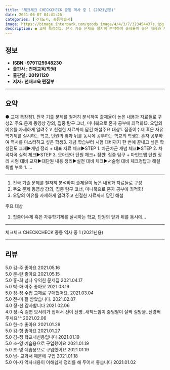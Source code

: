 ```yaml
---
title: "체크체크 CHECKCHECK 중등 역사 중 1 (2021년용)"
date: 2021-06-07 04:41:26
categories: [국내도서, 중등학습서]
image: https://bimage.interpark.com/goods_image/4/4/3/7/323454437s.jpg
description: ● 교재 특장점1. 전국 기출 문제를 철저히 분석하여 출제율이 높은 내용과 자료들로 구성2. 주요 문제 동영상 강의, 집중 탐구 코너, 미니북으로 혼자 공부에 최적화!3. 오답의 이유를 자세하게 알려주고 친절한 자료까지 담긴 해설주요 대상1. 집중이수제 혹은 자유학기제를 실시하는 학교
---
```


## **정보**

- **ISBN : 9791125948230**
- **출판사 : 천재교육(학원)**
- **출판일 : 20191120**
- **저자 : 천재교육 편집부**

------



## **요약**

●  교재 특장점1. 전국 기출 문제를 철저히 분석하여 출제율이 높은 내용과 자료들로 구성2. 주요 문제 동영상 강의, 집중 탐구 코너, 미니북으로 혼자 공부에 최적화!3. 오답의 이유를 자세하게 알려주고 친절한 자료까지 담긴 해설주요 대상1. 집중이수제 혹은 자유학기제를 실시하는 학교, 단원의 앞과 뒤를 동시에 공부하는 학교의 학생2. 혼자 공부하여 역사를 마스터하고 싶은 학생3. 개념 학습부터 시험 대비까지 한 번에 끝내고 싶은 학생진도 교재▶개념 정리 + 대표 자료 체크▶STEP 1. 차근차근 개념 체크▶STEP 2. 차곡차곡 실력 체크▶STEP 3. 모아모아 단원 체크+ 잠깐! 집중 탐구 + 마인드맵 단원 정리 시험 대비 교재▶대단원 내용 정리▶실전 대비 체크▶서술형 대비 체크정답과 해설 특별 부록 1. ...

------

1. 전국 기출 문제를 철저히 분석하여 출제율이 높은 내용과 자료들로 구성
2. 주요 문제 동영상 강의, 집중 탐구 코너, 미니북으로 혼자 공부에 최적화!
3. 오답의 이유를 자세하게 알려주고 친절한 자료까지 담긴 해설

주요 대상
1. 집중이수제 혹은 자유학기제를 실시하는 학교, 단원의 앞과 뒤를 동시에... 

------


체크체크 CHECKCHECK 중등 역사 중 1 (2021년용) 

------


## **리뷰** 

5.0 김-주 좋아요  2021.05.16 <br/>5.0 문-란 좋아요 2021.05.15 <br/>5.0 홍-희 넘나 유익한 문제집 2021.04.17 <br/>5.0 박-화 아주 좋아요 2021.03.19 <br/>5.0 정-정 수업 교재로 구매했어요. 2021.03.04 <br/>5.0 전-미 잘 받았습니다. 2021.02.07 <br/>4.0 정-선 감사합니다 2021.02.06 <br/>4.0 정-숙 겉면 모서리가 접혀서 선이 선명..새책느낌이
중딩딸이 살짝 실망을..신경써주세요^^ 2021.02.06 <br/>5.0 한-수 좋아요 2021.01.29 <br/>5.0 김-형 좋아요 2021.01.27 <br/>5.0 김-정 학교내신용입니다 2021.01.19 <br/>5.0 조-영 예습용으로 구입했어요 2021.01.19 <br/>5.0 조-영 예습용으로 구입했어요 2021.01.19 <br/>5.0 남- 교과서 때문에 구입 2021.01.18 <br/>5.0 이-자 역사내용이 이해쉽게 정리를 해 두어서 좋습니다 2021.01.02 <br/>